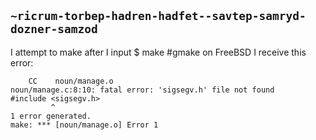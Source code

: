 ## `~ricrum-torbep-hadren-hadfet--savtep-samryd-dozner-samzod`
I attempt to make after I input $ make #gmake on FreeBSD I receive this error:

```
    CC    noun/manage.o
noun/manage.c:8:10: fatal error: 'sigsegv.h' file not found
#include <sigsegv.h>
         ^
1 error generated.
make: *** [noun/manage.o] Error 1
```

